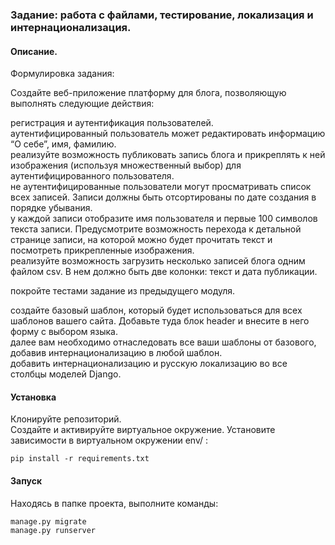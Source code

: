### Задание: работа с файлами, тестирование, локализация и интернационализация.
#### Описание.
Формулировка задания:  
  
Создайте веб-приложение платформу для блога, позволяющую выполнять следующие действия:

регистрация и аутентификация пользователей.  
аутентифицированный пользователь может редактировать информацию “О себе”, имя, фамилию.  
реализуйте  возможность публиковать запись блога и прикреплять к ней изображения (используя множественный выбор) для аутентифицированного пользователя.  
не аутентифицированные пользователи могут просматривать список всех записей. Записи должны быть отсортированы по дате создания в порядке убывания.  
у каждой записи отобразите имя пользователя и первые 100 символов текста записи. Предусмотрите возможность перехода к детальной странице записи, на которой можно будет прочитать текст и посмотреть прикрепленные изображения.  
реализуйте возможность загрузить несколько записей блога одним файлом csv. В нем должно быть две колонки: текст и дата публикации. 
  
покройте тестами задание из предыдущего модуля.

создайте базовый шаблон, который будет использоваться для всех шаблонов вашего сайта. Добавьте туда блок header и внесите в него форму с выбором языка.  
далее вам необходимо отнаследовать все ваши шаблоны от базового, добавив интернационализацию в любой шаблон.   
добавить интернационализацию и русскую локализацию во все столбцы моделей Django.  


#### Установка
Клонируйте репозиторий.  
Создайте и активируйте виртуальное окружение.
Установите зависимости в виртуальном окружении env/ :
```
pip install -r requirements.txt
```

#### Запуск
Находясь в папке проекта, выполните команды:
```
manage.py migrate
manage.py runserver
```
